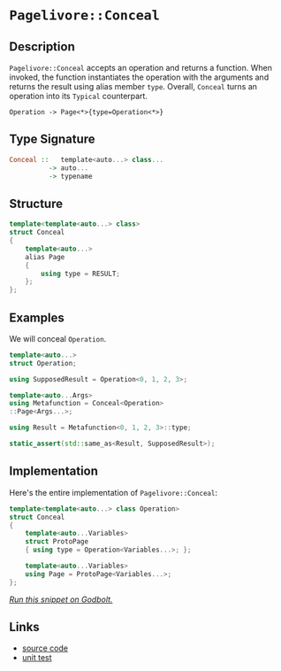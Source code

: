 <!-- Copyright 2024 Feng Mofan
SPDX-License-Identifier: Apache-2.0 -->

# `Pagelivore::Conceal`

## Description

`Pagelivore::Conceal` accepts an operation and returns a function.
When invoked, the function instantiates the operation with the arguments and returns the result using alias member `type`.
Overall, `Conceal` turns an operation into its `Typical` counterpart.

<pre><code>Operation -> Page&lt;&ast;&gt;{type=Operation&lt;&ast;&gt;}</code></pre>

## Type Signature

```Haskell
Conceal ::   template<auto...> class... 
          -> auto...
          -> typename
```

## Structure

```C++
template<template<auto...> class>
struct Conceal
{
    template<auto...>
    alias Page
    {
        using type = RESULT;
    };
};
```

## Examples

We will conceal `Operation`.

```C++
template<auto...>
struct Operation;

using SupposedResult = Operation<0, 1, 2, 3>;

template<auto...Args>
using Metafunction = Conceal<Operation>
::Page<Args...>;

using Result = Metafunction<0, 1, 2, 3>::type;

static_assert(std::same_as<Result, SupposedResult>);
```

## Implementation

Here's the entire implementation of `Pagelivore::Conceal`:

```C++
template<template<auto...> class Operation>
struct Conceal
{
    template<auto...Variables>
    struct ProtoPage
    { using type = Operation<Variables...>; };

    template<auto...Variables>
    using Page = ProtoPage<Variables...>;
};
```

[*Run this snippet on Godbolt.*](https://godbolt.org/#z:OYLghAFBqd5QCxAYwPYBMCmBRdBLAF1QCcAaPECAMzwBtMA7AQwFtMQByARg9KtQYEAysib0QXACx8BBAKoBnTAAUAHpwAMvAFYTStJg1DIApACYAQuYukl9ZATwDKjdAGFUtAK4sGIAKwAzKSuADJ4DJgAcj4ARpjEIGYAnKQADqgKhE4MHt6%2BAcEZWY4C4ZExLPGJKbaY9qUMQgRMxAR5Pn5BdQ05za0E5dFxCUmpCi1tHQXdEwNDldVjAJS2qF7EyOwcBJgsaQa7JoFuu/uHmMduTF5EAHQPx9gA1MgGCgrPAPJpCUyNTxMGgAghNiF4HM8PAwtmIgcCTAB2Kwg55o55nA7/S4nG73B4ANVaeCYsXoCkBqPRYIhBGeymIqCIyiYwEuVLRSIszy8WSMGIAnr9nscACLfX7Ef45K5E4gksmYBQPO6AwLcpGi44ohEcjF7LFHXG3VAquUK8mU4Honl84D01mYEWBcUMpmoFls2XE0nklVqnWa7Xw%2BEAegAVJGo9HQ2GowAVbBCeNR2MgiPRzNp3UIsyBCJvLxYZ1uNAwzBpAgUwLYEMgzEXK5402PGvwmmQn5/AHquvA3kRe1CLxpYqYdAAJSVXlodLFEu7MpOGlIzy4q7Mq8CAb7DexTZNKuBxGA1drIIH/IAspgWlQvDDGs7xdDYbQrl2pT3z8CQCBPTibjHqe/ptr2ILwpe9pTgoM5zi6zw3neD4OEubgrmuG5bk8f4EEKOKBiCcyOMgAD6TAfAkBAQBM6B/gorCYOR1ZuDBcGrsOo6ZOObGzk8yzahwqy0Jw/i8H4HBaKQqCcG41jWM8CjrJsTrmIEPCkAQmhCasADWASSHcGiSFwiKBBo/gaGYABs1lmAAHPZ%2BicJIvAsBIGgrhJUkyRwvAKCAK5aZJQmkHAsAwIgIDrAQaS3OQlBoPsdAJFEjGcKo9nWQAtNZkjPMAyDIGuhlmLw46ECQeB0eu/CCCIYjsFIMiCIoKjqCFpC6OuADuUppJwPDCaJ4nadJnBfLccV0qgVDPJlOV5QVRUlXcZjPBAHjJfQxAinmXDLLwwVaKsEBIElaQpWQFAQBdV0gMAUibjQs4JAFECxGNsQRK0AqDbw33MMQApfLE2iYA4/2kElbCCF8DC0H9nVYLEXjANctC0AF3C8FgLCGMA4jI3gxAQ44ABuSpjZgqgQ7c2waREuwiZ1tB4LEUrAx4WBjQQ8ruTjpCU8QsTcaKewE2zRjaasVAGKeBJ4JgPVdhJGl1cIojiM1GttWoY3dfoBMoPJlj6OzAWQKsqCVjk2PZbRYqmJY1hmD5wvylglsQKsdhkzkLgMO4nidHoYQRMMVSjOuxTZAI0x%2BDHmRxwwCwjIk65%2B6hAj9FMIcFJn9T%2BznkyDBHizR7YpcJ3ocxtGnUcZ77ylbBIw0cGJpDebwvnzVluX5YVxVSGtG24JVu1qQdR0y6sCCYEwWCJD7pD6ZIgR3MkgSIpIxlmJI1mef41mpCzrmkO56l3NZXDWfZyT2bf/gmf4W/WV3Y2%2Bf5gWaTLYWRWdaKU14o3TujtNKbBOCtBYOTRE2UmCvAMPyLgyQ7hcCMuVfARBPZ6A1g1bW0hdZKH1p1XQm4%2BpMAGjjdundu7jQ4JNWKtxnizWeNA2B8DEEEzXKg9BGgNpbUujtPagQzCHV/iFU651UDbQSAlW6MihGjHYXAt4BMUFcBXC9XYxB3qfU6oDX6UNDHA1BuDSGgsYaMAIPDRGY0UZowxljKGeNJbbCkvgUmqFKbYykjTOmuwoZM3qGNNmHNfrc3cUdfmUNhaiyUOLfGRgpagEkXweWChFbK1VlDPBWsmqENkHrDqUkyFG2ls7KwZswne2trbAQ9tHYukqa7d2CRPZUytj0YufgICuBruucOFR056Fjo0AZ6Rk6NAbksQuvQS4DAmVnRoucy7DMbrXau%2BdE5V3mOXEZB01gbFboclmtDP6cDYcQGBcCEFqOQbwoyY8sEkBEdPCRJ054LyXpQdu59L6oOMoiV%2BiIzKSH3nldcdCv62B/sdUK4UooxWmvIsBqV0ocGgUtFgChybFXJigu4FwJiYIntVXBsh8EFJavIYhJSdAgGCBQqhQ1nId1Gp1XyjDposLmli/KOK8XPAJag4ldJNqKKuiIwI4j4VSJQJKnaqLFWjDxaOUiIrSJivItcvKfA6A6L0V9H6wNjEmpBmDMmUMrFwwRkjDxmBUbozEM4wWrjklRNIJ4/2Pjqa02QPTIJggQms3ZpzAUkTeYxMFnEsWEtkmDj/nLVkmSlYq1%2BGrXgeTGoSEKa1OlBtGXlOMKbGwNT4B1MaNjUMtETYu0sG7HuHtqqdJXssgOfSg4TKGZHWZkySg5AmWMnIMzK7toWXnfIOzx1NFLqOjOuzJ2h0znO/ZGzDlKWOU1GhHKfKXP5c8QV%2BLCViueRPN5srZ6kHnovUYK8z5uTGHcQIgR/CWRMp5F9iI74f05Zwb%2BQUr1r38Jvfw9kbLJEkMkMy28uDBBZoEXdPd/0fJ0mysqv691%2BVQ8sVYwssjOEkEAA)

## Links

- [source code](../../../../conceptrodon/pagelivore/conceal.hpp)
- [unit test](../../../../tests/unit/metafunctions/pagelivore/conceal.test.hpp)
